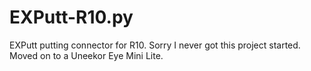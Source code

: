 # EXPutt-R10.py
EXPutt putting connector for R10.   Sorry I never got this project started.
Moved on to a Uneekor Eye Mini Lite.

